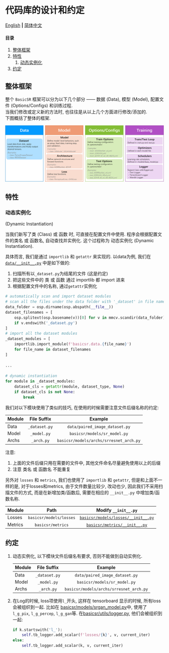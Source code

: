 # 代码库的设计和约定

[English](DesignConvention.md) **|** [简体中文](DesignConvention_CN.md)

#### 目录

1. [整体框架](#整体框架)
1. [特性](#特性)
    1. [动态实例化](#动态实例化)
1. [约定](#约定)

## 整体框架

整个 `BasicSR` 框架可以分为以下几个部分 —— 数据 (Data), 模型 (Model), 配置文件 (Options/Configs) 和训练过程.<br>
当我们修改或定义新的方法时, 也往往是从以上几个方面进行修改/添加的.<br>
下图概括了整体的框架.

![overall_structure](../assets/overall_structure.png)

## 特性

### 动态实例化

(Dynamic Instantiation)<br>

当我们新写了类 (Class) 或 函数 时, 可直接在配置文件中使用. 程序会根据配置文件的类名 或 函数名, 自动查找并实例化. 这个过程称为 动态实例化 (Dynamic Instantiation).

具体而言, 我们是通过 `importlib` 和 `getattr` 来实现的. 以data为例, 我们在[`data/__init__.py`](../basicsr/data/__init__.py) 中是如下做的:

1. 扫描所有以`_dataset.py`为结尾的文件 (这是约定)
1. 把这些文件中的 类 或 函数 通过 importlib 都 import 进来
1. 根据配置文件中的名称, 通过`getattr`实例化

```python
# automatically scan and import dataset modules
# scan all the files under the data folder with '_dataset' in file names
data_folder = osp.dirname(osp.abspath(__file__))
dataset_filenames = [
    osp.splitext(osp.basename(v))[0] for v in mmcv.scandir(data_folder)
    if v.endswith('_dataset.py')
]
# import all the dataset modules
_dataset_modules = [
    importlib.import_module(f'basicsr.data.{file_name}')
    for file_name in dataset_filenames
]

...

# dynamic instantiation
for module in _dataset_modules:
    dataset_cls = getattr(module, dataset_type, None)
    if dataset_cls is not None:
        break
```

我们对以下模块使用了类似的技巧, 在使用的时候需要注意文件后缀名称的约定:

| Module         | File Suffix     | Example        |
| :------------- | :----------:    | :----------:   |
| Data           | `_dataset.py`   | `data/paired_image_dataset.py` |
| Model          | `_model.py`     | `basicsr/models/sr_model.py` |
| Archs          | `_arch.py`      | `basicsr/models/archs/srresnet_arch.py`|

注意:

1. 上面的文件后缀只用在需要的文件中, 其他文件命名尽量避免使用以上的后缀
1. 注意 类名 或 函数名 不能重复

另外对 `losses` 和 `metrics`, 我们也使用了 `importlib` 和 `getattr`, 但是和上面不一样的是, 对于losses和metrics, 由于文件数量比较少, 改动也少, 因此我们不采用扫描文件的方式, 而是在新增加类/函数后, 需要在相应的 `__init__.py` 中增加类/函数名称.

| Module         | Path     | Modify `__init__.py`        |
| :------------- | :----------:    | :----------:   |
| Losses           | `basicsr/models/losses`   | [`basicsr/models/losses/__init__.py`](../basicsr/models/losses/__init__.py) |
| Metrics          | `basicsr/metrics`     | [`basicsr/metrics/__init__.py`](../basicsr/metrics/__init__.py)|

## 约定

1. 动态实例化, 以下模块文件后缀名有要求, 否则不能做到自动实例化.

    | Module         | File Suffix     | Example        |
    | :------------- | :----------:    | :----------:   |
    | Data           | `_dataset.py`   | `data/paired_image_dataset.py` |
    | Model          | `_model.py`     | `basicsr/models/sr_model.py` |
    | Archs          | `_arch.py`      | `basicsr/models/archs/srresnet_arch.py`|

1. 在Log的时候, loss项使用`l_`开头, 这样在 tensorboard 显示的时候, 所有loss会被组织到一起. 比如在 [basicsr/models/srgan_model.py](../basicsr/models/srgan_model.py)中, 使用了`l_g_pix`, `l_g_percep`, `l_g_gan`等. 在[basicsr/utils/logger.py](../basicsr/utils/logger.py), 他们会被组织到一起:

    ```python
    if k.startswith('l_'):
        self.tb_logger.add_scalar(f'losses/{k}', v, current_iter)
    else:
        self.tb_logger.add_scalar(k, v, current_iter)
    ```
